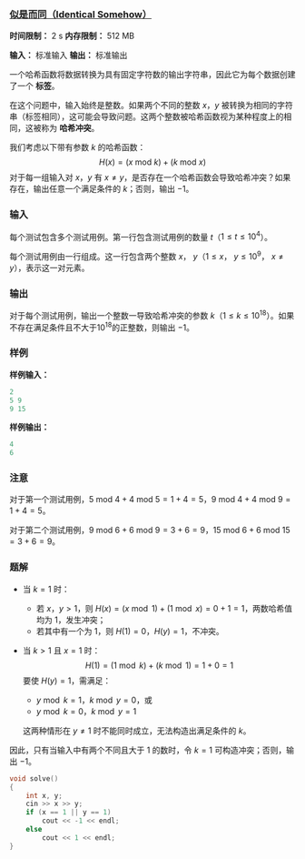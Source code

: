 ### [似是而同（Identical Somehow）](https://ac.nowcoder.com/acm/contest/108299/I)

**时间限制：** 2 s
**内存限制：** 512 MB

**输入：** 标准输入
**输出：** 标准输出



一个哈希函数将数据转换为具有固定字符数的输出字符串，因此它为每个数据创建了一个 **标签**。

在这个问题中，输入始终是整数。如果两个不同的整数 $x$，$y$ 被转换为相同的字符串（标签相同），这可能会导致问题。这两个整数被哈希函数视为某种程度上的相同，这被称为 **哈希冲突**。

我们考虑以下带有参数 $k$ 的哈希函数：
$$
H(x) = (x \text{ mod } k) + (k \text{ mod } x)
$$
对于每一组输入对 $x$，$y$ 有 $x \ne y$，是否存在一个哈希函数会导致哈希冲突？如果存在，输出任意一个满足条件的 $k$；否则，输出 $-1$。







### 输入

每个测试包含多个测试用例。第一行包含测试用例的数量 $t$（$1 \le t \le 10^4$）。

每个测试用例由一行组成。这一行包含两个整数 $x$， $y$（$1 ≤ x$， $y ≤ 10^9$， $x ≠ y$），表示这一对元素。





### 输出

对于每个测试用例，输出一个整数一导致哈希冲突的参数 $k$（$1 \le k \le 10^{18}$）。如果不存在满足条件且不大于$10^{18}$的正整数，则输出 $-1$。





### 样例

**样例输入：**

```cpp
2
5 9
9 15
```



**样例输出：**

```cpp
4
6
```





### 注意

对于第一个测试用例，$5 \text{ mod } 4 + 4 \text{ mod } 5 = 1 + 4 = 5$，$9 \text{ mod } 4 + 4 \text{ mod } 9 = 1 + 4 = 5$。

对于第二个测试用例，$9 \text{ mod } 6 + 6 \text{ mod } 9 = 3 + 6 = 9$，$15 \text{ mod } 6 + 6 \text{ mod } 15 = 3 + 6 = 9$。





### 题解

* 当 $k = 1$ 时：
    * 若 $x$，$y > 1$，则 $H(x) = (x \bmod 1) + (1 \bmod x) = 0 + 1 = 1$，两数哈希值均为 1，发生冲突；
    * 若其中有一个为 1，则 $H(1) = 0$，$H(y) = 1$，不冲突。

* 当 $k > 1$ 且 $x = 1$ 时：
    $$
    H(1) = (1 \bmod k) + (k \bmod 1) = 1 + 0 = 1
    $$
    要使 $H(y) = 1$，需满足：

    * $y \bmod k = 1$，$k \bmod y = 0$，或
    * $y \bmod k = 0$，$k \bmod y = 1$

    这两种情形在 $y \ne 1$ 时不能同时成立，无法构造出满足条件的 $k$。

因此，只有当输入中有两个不同且大于 1 的数时，令 $k = 1$ 可构造冲突；否则，输出 $-1$。



```cpp
void solve()
{
	int x, y;
	cin >> x >> y;
	if (x == 1 || y == 1)
		cout << -1 << endl;
	else
		cout << 1 << endl;
}
```
